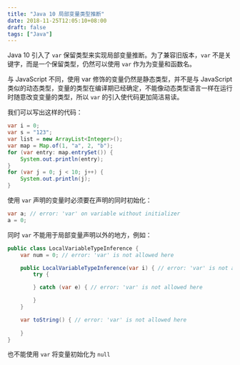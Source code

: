 ```yaml
---
title: "Java 10 局部变量类型推断"
date: 2018-11-25T12:05:10+08:00
draft: false
tags: ["Java"]
---
```


Java 10 引入了 `var` 保留类型来实现局部变量推断。为了兼容旧版本，`var` 不是关键字，而是一个保留类型，仍然可以使用 `var` 作为为变量和函数名。

<!--more--> 

与 JavaScript 不同，使用 var 修饰的变量仍然是静态类型，并不是与 JavaScript 类似的动态类型，变量的类型在编译期已经确定，不能像动态类型语言一样在运行时随意改变变量的类型，所以 `var` 的引入使代码更加简洁易读。

我们可以写出这样的代码：

```java
var i = 0;
var s = "123";
var list = new ArrayList<Integer>();
var map = Map.of(1, "a", 2, "b");
for (var entry: map.entrySet()) {
    System.out.println(entry);
}
for (var j = 0; j < 10; j++) {
    System.out.println(j);
}
```

使用 `var` 声明的变量时必须要在声明的同时初始化：

```java
var a; // error: 'var' on variable without initializer
a = 0;
```

同时 `var` 不能用于局部变量声明以外的地方，例如：

```java
public class LocalVariableTypeInference {
    var num = 0; // error: 'var' is not allowed here

    public LocalVariableTypeInference(var i) { // error: 'var' is not allowed here
        try {

        } catch (var e) { // error: 'var' is not allowed here

        }
    }

    var toString() { // error: 'var' is not allowed here
        
    }
}
```

也不能使用 `var` 将变量初始化为 `null`
